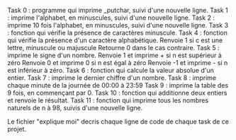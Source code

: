 Task 0 : programme qui imprime _putchar, suivi d'une nouvelle ligne.
Task 1 : imprime l'alphabet, en minuscules, suivi d'une nouvelle ligne.
Task 2 : imprime 10 fois l'alphabet, en minuscules, suivi d'une nouvelle ligne.
Task 3 : fonction qui vérifie la présence de caractères minuscule.
Task 4 : fonction qui vérifie la présence d'un caractère alphabétique. Renvoie 1 si c est une lettre, minuscule ou majuscule Retourne 0 dans le cas contraire.
Task 5 : imprime le signe d'un nombre. Renvoie 1 et imprime + si n est supérieur à zéro Renvoie 0 et imprime 0 si n est égal à zéro Renvoie -1 et imprime - si n est inférieur à zéro.
Task 6 : fonction qui calcule la valeur absolue d'un entier.
Task 7 : imprime le dernier chiffre d'un nombre.
Task 8 : imprime chaque minute de la journée de 00:00 à 23:59
Task 9 : imprime la table des 9 fois, en commençant par 0.
Task 10 : fonction qui additionne deux entiers et renvoie le résultat.
Task 11 : fonction qui imprime tous les nombres naturels de n à 98, suivis d'une nouvelle ligne.

Le fichier "explique moi" decris chaque ligne de code de chaque task de ce projet.
